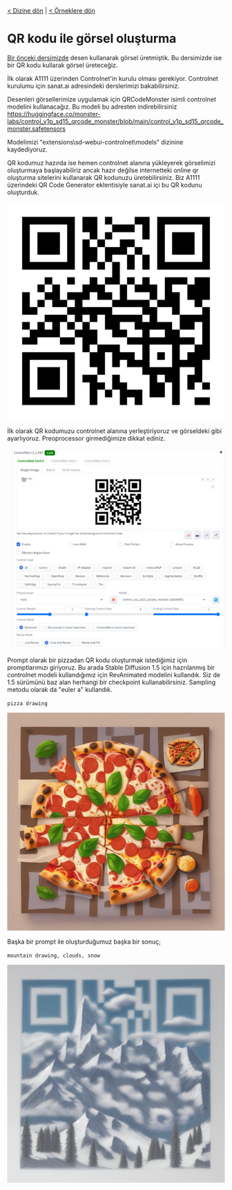 <a href="/">< Dizine dön</a> | <a href="/ornekler">< Örneklere dön</a>

# QR kodu ile görsel oluşturma

[Bir önceki dersimizde](desen-kullanarak-fotograf-olusturma.md) desen kullanarak görsel üretmiştik. Bu dersimizde ise bir QR kodu kullarak görsel üreteceğiz.

İlk olarak A1111 üzerinden Controlnet'in kurulu olması gerekiyor. Controlnet kurulumu için sanat.ai adresindeki derslerimizi bakabilirsiniz.

Desenleri görsellerimize uygulamak için QRCodeMonster isimli controlnet modelini kullanacağız. Bu modeli bu adresten indirebilirsiniz https://huggingface.co/monster-labs/control_v1p_sd15_qrcode_monster/blob/main/control_v1p_sd15_qrcode_monster.safetensors

Modelimizi "extensions\sd-webui-controlnet\models" dizinine kaydediyoruz.

QR kodumuz hazırda ise hemen controlnet alanına yükleyerek görselimizi oluşturmaya başlayabiliriz ancak hazır değilse internetteki online qr oluşturma sitelerini kullanarak QR kodunuzu üretebilirsiniz. 
Biz A1111 üzerindeki QR Code Generator eklentisiyle sanat.ai içi bu QR kodunu oluşturduk. 

![alt text](/gorseller/qr-kod-1.png)

İlk olarak QR kodumuzu controlnet alanına yerleştiriyoruz ve görseldeki gibi ayarlıyoruz. Preoprocessor girmediğimize dikkat ediniz.

![alt text](../gorseller/qr-kod-2.png)

Prompt olarak bir pizzadan QR kodu oluşturmak istediğimiz için promptlarımızı giriyoruz. Bu arada Stable Diffusion 1.5 için hazrılanmış bir controlnet modeli kullandığımız için RevAnimated modelini kullandık. Siz de 1.5 sürümünü baz alan herhangi bir checkpoint kullanabilirsiniz. Sampling metodu olarak da "euler a" kullandık.

`pizza drawing`

![alt text](/gorseller/qr-kod-sonuc-1.png)

Başka bir prompt ile oluşturduğumuz başka bir sonuç;

`mountain drawing, clouds, snow`

![alt text](../gorseller/qr-kod-sonuc-2.png)